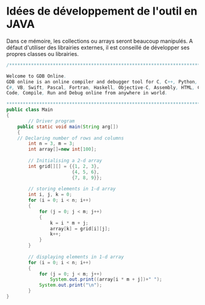 # Idées de développement de l'outil en JAVA

Dans ce mémoire, les collections ou arrays seront beaucoup manipulés.
A défaut d'utiliser des librairies externes, il est conseillé de développer ses propres classes ou librairies.


```Java
/******************************************************************************

Welcome to GDB Online.
GDB online is an online compiler and debugger tool for C, C++, Python, Java, PHP, Ruby, Perl,
C#, VB, Swift, Pascal, Fortran, Haskell, Objective-C, Assembly, HTML, CSS, JS, SQLite, Prolog.
Code, Compile, Run and Debug online from anywhere in world.

*******************************************************************************/
public class Main
{
		// Driver program
	public static void main(String arg[])
	{
	// Declaring number of rows and columns
		int n = 3, m = 3;
		int array[]=new int[100];
	
		// Initialising a 2-d array
		int grid[][] = {{1, 2, 3},
						{4, 5, 6},
						{7, 8, 9}};
	
		// storing elements in 1-d array
		int i, j, k = 0;
		for (i = 0; i < n; i++)
		{
			for (j = 0; j < m; j++)
			{
				k = i * m + j;
				array[k] = grid[i][j];
				k++;
			}
		}
	
		// displaying elements in 1-d array
		for (i = 0; i < n; i++)
		{
			for (j = 0; j < m; j++)
				System.out.print((array[i * m + j])+" ");
			System.out.print("\n");
		}
}    
```
